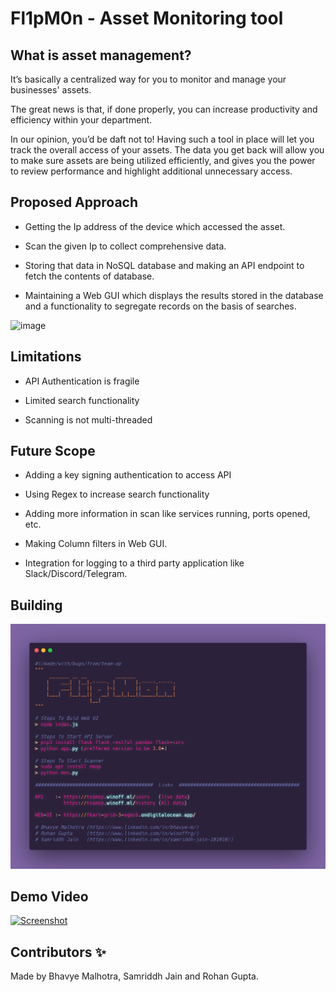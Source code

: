 # Fl1pM0n - Asset Monitoring tool

## **What is asset management?**

It’s basically a centralized way for you to monitor and manage your businesses' assets.

The great news is that, if done properly, you can increase productivity and efficiency within your department.

In our opinion, you’d be daft not to! Having such a tool in place will let you track the overall access of your assets. The data you get back will allow you to make sure assets are being utilized efficiently, and gives you the power to review performance and highlight additional unnecessary access.


## Proposed Approach

- Getting the Ip address of the device which accessed the asset.

- Scan the given Ip to collect comprehensive data.

- Storing that data in NoSQL database and making an API endpoint to fetch the contents of database.

- Maintaining a Web GUI which displays the results stored in the database and a functionality to segregate records on the basis of searches.


![image](https://user-images.githubusercontent.com/49281065/126897826-f70fc729-2538-482a-ba40-b9ef82b27f97.png)


## Limitations

- API Authentication is fragile

- Limited search functionality

- Scanning is not multi-threaded 

## Future Scope

- Adding a key signing authentication to access API

- Using Regex to increase search functionality

- Adding more information in scan like services running, ports opened, etc.

- Making Column filters in Web GUI.

- Integration for logging to a third party application like Slack/Discord/Telegram.




## Building
![Build](/BUILDME.png)

## Demo Video
[![Screenshot](https://img.youtube.com/vi/A3u3_C1lL-s/maxresdefault.jpg)](https://www.youtube.com/watch?v=A3u3_C1lL-s)

## Contributors ✨

Made by Bhavye Malhotra, Samriddh Jain and Rohan Gupta.
